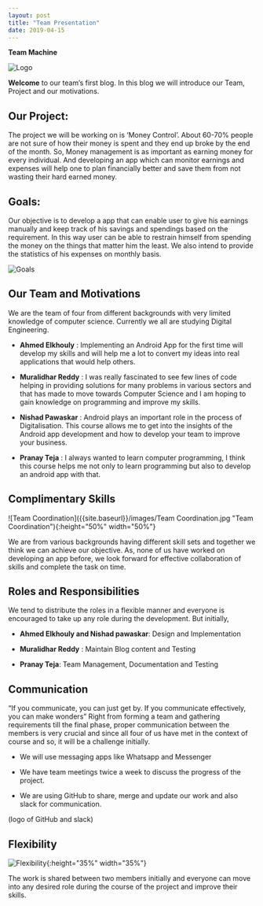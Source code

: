 ```yaml
---
layout: post
title: "Team Presentation"
date: 2019-04-15
---
```


**Team Machine**

![Logo]({{site.baseurl}}/images/Logo.jpg "Team Logo")


**Welcome** to our team’s first blog. In this blog we will introduce our Team, Project and our motivations.


## Our Project:

The project we will be working on is ‘Money Control’. About 60-70% people are not sure of how their money is spent and they end up broke by the end of the month. So, Money management is as important as earning money for every individual. And developing an app which can monitor earnings and expenses will help one to plan financially better and save them from not wasting their hard earned money.

## Goals:

Our objective is to develop a app that can enable user to give his earnings manually and keep track of his savings and spendings based on the requirement. In this way user can be able to restrain himself from spending the money on the things that matter him the least. We also intend to provide the statistics of his expenses on monthly basis.

![Goals]({{site.baseurl}}/images/Goala.jpg "Goals")

## Our Team and Motivations

We are the team of four from different backgrounds with very limited knowledge of computer science. Currently we all are studying Digital Engineering.

* **Ahmed Elkhouly** : Implementing an Android App for the first time will develop my skills and will help me a lot to convert my ideas into real applications that would help others.

* **Muralidhar Reddy** : I was really fascinated to see few lines of code helping in providing solutions for many problems in various sectors and that has made to move towards Computer Science and I am hoping to gain knowledge on programming and improve my skills.

* **Nishad Pawaskar** : Android plays an important role in the process of Digitalisation. This course allows me to get into the insights of the Android app development and how to develop your team to improve your business.

* **Pranay Teja** : I always wanted to learn computer programming, I think this course helps me not only to learn programming but also to develop an android app with that.

## Complimentary Skills

![Team Coordination]({{site.baseurl}}/images/Team Coordination.jpg "Team Coordination"){:height="50%" width="50%"}

We are from various backgrounds having different skill sets and together we think we can achieve our objective. As, none of us have worked on developing an app before, we 	look forward for effective collaboration of skills and complete the task on time.

## Roles and Responsibilities

We tend to distribute the roles in a flexible manner and everyone is encouraged to take up any role during the development. But initially,

* **Ahmed Elkhouly and Nishad pawaskar**:  Design and Implementation 

* **Muralidhar Reddy** : Maintain Blog content and Testing

* **Pranay Teja**: Team Management, Documentation and Testing

## Communication

“If you communicate, you can just get by. If you communicate effectively, you can make wonders”
Right from forming a team and gathering requirements till the final phase, proper communication between the members is very crucial and since all four of us have met in the context of course and so, it will be a challenge initially. 

* We will use messaging apps like Whatsapp and Messenger

* We have team meetings twice a week to discuss the progress of the project.

* We are using GitHub to share, merge and update our work and also slack for communication. 

(logo of GitHub and slack)
## Flexibility

![Flexibility]({{site.baseurl}}/images/Flexibility.jpg "Flexibility"){:height="35%" width="35%"}

The work is shared between two members initially and everyone can move into any desired role during the course of the project and improve their skills. 


